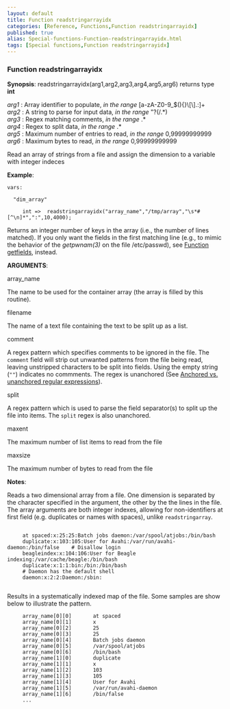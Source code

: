 ```yaml
---
layout: default
title: Function readstringarrayidx
categories: [Reference, Functions,Function readstringarrayidx]
published: true
alias: Special-functions-Function-readstringarrayidx.html
tags: [Special functions,Function readstringarrayidx]
---
```


### Function readstringarrayidx

**Synopsis**: readstringarrayidx(arg1,arg2,arg3,arg4,arg5,arg6) returns
type **int**

  
 *arg1* : Array identifier to populate, *in the range*
[a-zA-Z0-9\_\$(){}\\[\\].:]+   
 *arg2* : A string to parse for input data, *in the range* "?(/.\*)   
 *arg3* : Regex matching comments, *in the range* .\*   
 *arg4* : Regex to split data, *in the range* .\*   
 *arg5* : Maximum number of entries to read, *in the range*
0,99999999999   
 *arg6* : Maximum bytes to read, *in the range* 0,99999999999   

Read an array of strings from a file and assign the dimension to a
variable with integer indeces

**Example**:  
   

```cf3
vars:

  "dim_array" 

     int =>  readstringarrayidx("array_name","/tmp/array","\s*#[^\n]*",":",10,4000);
```

Returns an integer number of keys in the array (i.e., the number of
lines matched). If you only want the fields in the first matching line
(e.g., to mimic the behavior of the *getpwnam(3)* on the file
/etc/passwd), see [Function getfields](#Function-getfields), instead.

**ARGUMENTS**:

array\_name

The name to be used for the container array (the array is filled by this
routine).   

filename

The name of a text file containing the text to be split up as a list.   

comment

A regex pattern which specifies comments to be ignored in the file. The
`comment` field will strip out unwanted patterns from the file being
read, leaving unstripped characters to be split into fields. Using the
empty string (`""`) indicates no commments. The regex is unanchored (See
[Anchored vs. unanchored regular
expressions](#Anchored-vs_002e-unanchored-regular-expressions)).   

split

A regex pattern which is used to parse the field separator(s) to split
up the file into items. The `split` regex is also unanchored.   

maxent

The maximum number of list items to read from the file   

maxsize

The maximum number of bytes to read from the file

**Notes**:  
   

Reads a two dimensional array from a file. One dimension is separated by
the character specified in the argument, the other by the the lines in
the file. The array arguments are both integer indexes, allowing for
non-identifiers at first field (e.g. duplicates or names with spaces),
unlike `readstringarray`.

```cf3
     
     at spaced:x:25:25:Batch jobs daemon:/var/spool/atjobs:/bin/bash
     duplicate:x:103:105:User for Avahi:/var/run/avahi-daemon:/bin/false    # Disallow login
     beagleindex:x:104:106:User for Beagle indexing:/var/cache/beagle:/bin/bash
     duplicate:x:1:1:bin:/bin:/bin/bash
     # Daemon has the default shell
     daemon:x:2:2:Daemon:/sbin:
     
```

Results in a systematically indexed map of the file. Some samples are
show below to illustrate the pattern.

```cf3
     array_name[0][0]       at spaced
     array_name[0][1]       x
     array_name[0][2]       25
     array_name[0][3]       25
     array_name[0][4]       Batch jobs daemon
     array_name[0][5]       /var/spool/atjobs
     array_name[0][6]       /bin/bash
     array_name[1][0]       duplicate
     array_name[1][1]       x
     array_name[1][2]       103
     array_name[1][3]       105
     array_name[1][4]       User for Avahi
     array_name[1][5]       /var/run/avahi-daemon
     array_name[1][6]       /bin/false
     ...
     
```
